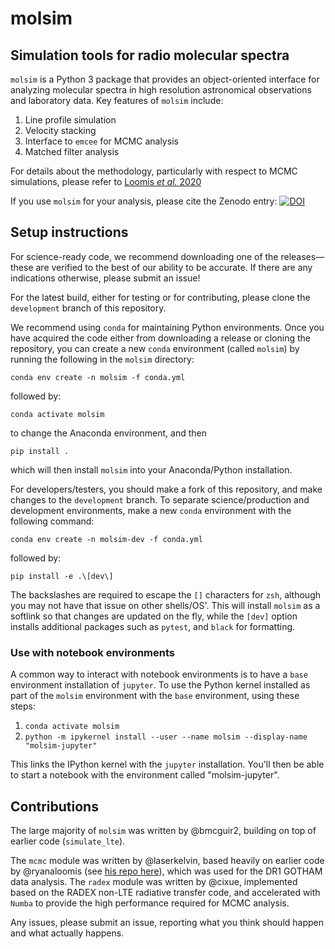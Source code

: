 # molsim

## Simulation tools for radio molecular spectra

`molsim` is a Python 3 package that provides an object-oriented interface for analyzing molecular spectra in high resolution astronomical observations and laboratory data. Key features of `molsim` include:

1. Line profile simulation
2. Velocity stacking
3. Interface to `emcee` for MCMC analysis
4. Matched filter analysis

For details about the methodology, particularly with respect to MCMC simulations, please refer to [Loomis _et al._ 2020](https://arxiv.org/abs/2009.11900)

If you use `molsim` for your analysis, please cite the Zenodo entry: [![DOI](https://zenodo.org/badge/DOI/10.5281/zenodo.8118192.svg)](https://doi.org/10.5281/zenodo.8118192)

## Setup instructions

For science-ready code, we recommend downloading one of the releases—these are verified to the best of our ability to be accurate. If there are any indications otherwise, please submit an issue!

For the latest build, either for testing or for contributing, please clone the `development` branch of this repository.

We recommend using `conda` for maintaining Python environments. Once you have acquired the code either from downloading a release or cloning the repository, you can create a new `conda` environment (called `molsim`) by running the following in the `molsim` directory:

`conda env create -n molsim -f conda.yml`

followed by:

`conda activate molsim`

to change the Anaconda environment, and then

`pip install .`

which will then install `molsim` into your Anaconda/Python installation.

For developers/testers, you should make a fork of this repository, and make changes to the `development` branch. To separate science/production and development environments, make a new `conda` environment with the following command:

`conda env create -n molsim-dev -f conda.yml`

followed by:

`pip install -e .\[dev\]`

The backslashes are required to escape the `[]` characters for `zsh`, although you may not have that issue on other shells/OS'. This will install `molsim` as a softlink so that changes are updated on the fly, while the `[dev]` option installs additional packages such as `pytest`, and `black` for formatting.

### Use with notebook environments

A common way to interact with notebook environments is to have a `base` environment installation of `jupyter`. To use the Python kernel installed as part of the `molsim` environment with the `base` environment, using these steps:

1. `conda activate molsim`
2. `python -m ipykernel install --user --name molsim --display-name "molsim-jupyter"`

This links the IPython kernel with the `jupyter` installation. You'll then be able to start a notebook with the environment called "molsim-jupyter".

## Contributions

The large majority of `molsim` was written by @bmcguir2, building on top of earlier code (`simulate_lte`).

The `mcmc` module was written by @laserkelvin, based heavily on earlier code by @ryanaloomis (see [his repo here](https://github.com/ryanaloomis/TMC1_mcmc_fitting)), which was used for the DR1 GOTHAM data analysis. The `radex` module was written by @cixue, implemented based on the RADEX non-LTE radiative transfer code, and accelerated with `Numba` to provide the high performance required for MCMC analysis.

Any issues, please submit an issue, reporting what you think should happen and what actually happens.
